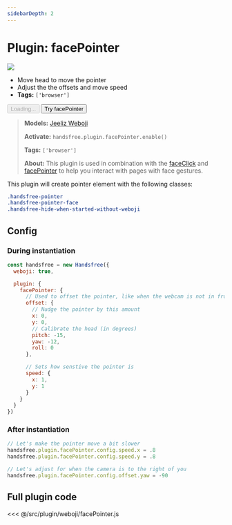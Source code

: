 ```yaml
---
sidebarDepth: 2
---
```


# Plugin: facePointer

<div class="window mb-md">
  <div class="window-body">
    <div class="row">
      <div class="col-6">
        <img src="https://media0.giphy.com/media/Iv2aSMS0QTy2P5JNCX/giphy.gif" />
      </div>
      <div class="col-6">
        <ul>
          <li>Move head to move the pointer</li>
          <li>Adjust the the offsets and move speed</li>
          <li><strong>Tags:</strong> <code>['browser']</code></li>
        </ul>
        <div>
          <HandsfreeToggle class="full-width handsfree-hide-when-started-without-weboji" text-off="Try facePointer" text-on="Stop Weboji" :opts="demoOpts" />
          <button class="handsfree-show-when-started-without-weboji handsfree-show-when-loading" disabled><Fa-Spinner spin /> Loading...</button>
          <button class="handsfree-show-when-started-without-weboji handsfree-hide-when-loading" @click="startDemo"><Fa-Video /> Try facePointer</button>
        </div>
      </div>
    </div>
  </div>
</div>

> **Models:** [Jeeliz Weboji](/ref/model/weboji/)
>
> **Activate:** `handsfree.plugin.facePointer.enable()`
>
> **Tags:** `['browser']`
>
> **About:** This plugin is used in combination with the [faceClick](/ref/plugin/faceClick/) and [facePointer](/ref/plugin/facePointer/) to help you interact with pages with face gestures.

This plugin will create pointer element with the following classes: 

```css
.handsfree-pointer
.handsfree-pointer-face
.handsfree-hide-when-started-without-weboji
```

## Config

### During instantiation

```js
const handsfree = new Handsfree({
  weboji: true,

  plugin: {
    facePointer: {
      // Used to offset the pointer, like when the webcam is not in front of you
      offset: {
        // Nudge the pointer by this amount
        x: 0,
        y: 0,
        // Calibrate the head (in degrees)
        pitch: -15,
        yaw: -12,
        roll: 0
      },

      // Sets how senstive the pointer is
      speed: {
        x: 1,
        y: 1
      }
    }
  }
})
```

### After instantiation

```js
// Let's make the pointer move a bit slower
handsfree.plugin.facePointer.config.speed.x = .8
handsfree.plugin.facePointer.config.speed.y = .8

// Let's adjust for when the camera is to the right of you
handsfree.plugin.facePointer.config.offset.yaw = -90
```

## Full plugin code

<<< @/src/plugin/weboji/facePointer.js


<!-- Code -->
<script>
export default {
  data () {
    return {
      demoOpts: {
        weboji: true,
        hands: false,
        facemesh: false,
        pose: false,
        holistic: false,

        plugin: {
          facePointer: {enabled: true},
          faceScroll: {enabled: true},
          faceClick: {enabled: true}
        }
      }
    }
  },

  methods: {
    /**
     * Start the page with our preset options
     */
    startDemo () {
      this.$root.handsfree.update(this.demoOpts)
    }
  }
}
</script>